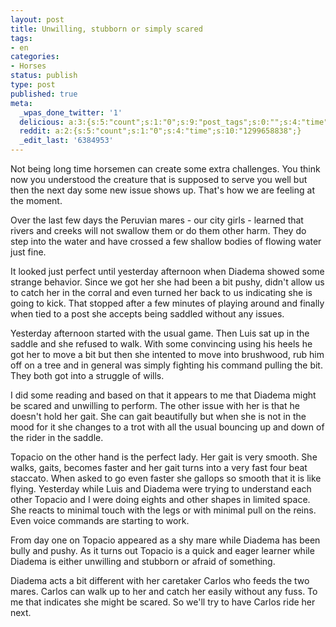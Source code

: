 ```yaml
---
layout: post
title: Unwilling, stubborn or simply scared
tags:
- en
categories:
- Horses
status: publish
type: post
published: true
meta:
  _wpas_done_twitter: '1'
  delicious: a:3:{s:5:"count";s:1:"0";s:9:"post_tags";s:0:"";s:4:"time";s:10:"1281981115";}
  reddit: a:2:{s:5:"count";s:1:"0";s:4:"time";s:10:"1299658838";}
  _edit_last: '6384953'
---
```

Not being long time horsemen can create some extra challenges. You think now you understood the creature that is supposed to serve you well but then the next day some new issue shows up. That's how we are feeling at the moment.

Over the last few days the Peruvian mares - our city girls - learned that rivers and creeks will not swallow them or do them other harm. They do step into the water and have crossed a few shallow bodies of flowing water just fine.

It looked just perfect until yesterday afternoon when Diadema showed some strange behavior. Since we got her she had been a bit pushy, didn't allow us to catch her in the corral and even turned her back to us indicating she is going to kick. That stopped after a few minutes of playing around and finally when tied to a post she accepts being saddled without any issues.

Yesterday afternoon started with the usual game. Then Luis sat up in the saddle and she refused to walk. With some convincing using his heels he got her to move a bit but then she intented to move into brushwood, rub him off on a tree and in general was simply fighting his command pulling the bit. They both got into a struggle of wills.

I did some reading and based on that it appears to me that Diadema might be scared and unwilling to perform. The other issue with her is that he doesn't hold her gait. She can gait beautifully but when she is not in the mood for it she changes to a trot with all the usual bouncing up and down of the rider in the saddle.

Topacio on the other hand is the perfect lady. Her gait is very smooth. She walks, gaits, becomes faster and her gait turns into a very fast four beat staccato. When asked to go even faster she gallops so smooth that it is like flying. Yesterday while Luis and Diadema were trying to understand each other Topacio and I were doing eights and other shapes in limited space. She reacts to minimal touch with the legs or with minimal pull on the reins. Even voice commands are starting to work.

From day one on Topacio appeared as a shy mare while Diadema has been bully and pushy. As it turns out Topacio is a quick and eager learner while Diadema is either unwilling and stubborn or afraid of something.

Diadema acts a bit different with her caretaker Carlos who feeds the two mares. Carlos can walk up to her and catch her easily without any fuss. To me that indicates she might be scared. So we'll try to have Carlos ride her next.
